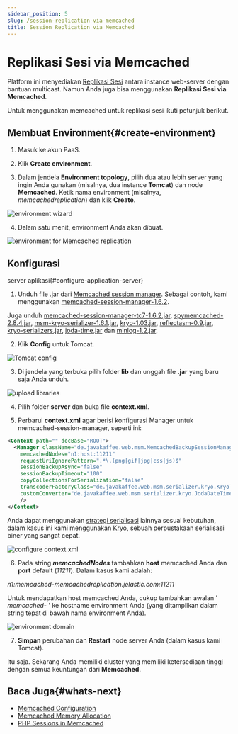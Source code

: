 ```yaml
---
sidebar_position: 5
slug: /session-replication-via-memcached
title: Session Replication via Memcached
---
```


# Replikasi Sesi via Memcached

Platform ini menyediakan [Replikasi Sesi](https://docs.dewacloud.com/session-replication/) antara instance web-server dengan bantuan multicast. Namun Anda juga bisa menggunakan **Replikasi Sesi via Memcached**.

Untuk menggunakan memcached untuk replikasi sesi ikuti petunjuk berikut.

## Membuat Environment{#create-environment}

1. Masuk ke akun PaaS.

2. Klik **Create environment**.

3. Dalam jendela **Environment topology**, pilih dua atau lebih server yang ingin Anda gunakan (misalnya, dua instance **Tomcat**) dan node **Memcached**. Ketik nama environment (misalnya, _memcachedreplication_) dan klik **Create**.

![environment wizard](#)

4. Dalam satu menit, environment Anda akan dibuat.

![environment for Memcached replication](#)

## Konfigurasi
server aplikasi\{#configure-application-server\}

1. Unduh file .jar dari [Memcached session manager](http://code.google.com/p/memcached-session-manager/). Sebagai contoh, kami menggunakan [memcached-session-manager-1.6.2](http://code.google.com/p/memcached-session-manager/).

Juga unduh [memcached-session-manager-tc7-1.6.2.jar](http://code.google.com/p/memcached-session-manager/downloads/detail?name=memcached-session-manager-tc7-1.6.2.jar), [spymemcached-2.8.4.jar](http://code.google.com/p/spymemcached/downloads/detail?name=spymemcached-2.8.4.jar), [msm-kryo-serializer-1.6.1.jar](http://code.google.com/p/memcached-session-manager/downloads/detail?name=msm-kryo-serializer-1.6.1.jar&can=2&q=), [kryo-1.03.jar](http://code.google.com/p/memcached-session-manager/downloads/detail?name=kryo-1.03.jar&can=2&q=), [reflectasm-0.9.jar](http://code.google.com/p/memcached-session-manager/downloads/detail?name=reflectasm-0.9.jar&can=2&q=), [kryo-serializers.jar](https://mvnrepository.com/artifact/de.javakaffee/kryo-serializers), [joda-time.jar](https://repo1.maven.org/maven2/joda-time/joda-time/1.5.2/joda-time-1.5.2.jar) dan [minlog-1.2.jar](http://code.google.com/p/memcached-session-manager/downloads/detail?name=minlog-1.2.jar&can=2&q=).

2. Klik **Config** untuk Tomcat.

![Tomcat config](#)

3. Di jendela yang terbuka pilih folder **lib** dan unggah file **.jar** yang baru saja Anda unduh.

![upload libraries](#)

4. Pilih folder **server** dan buka file **context.xml**.

5. Perbarui **context.xml** agar berisi konfigurasi Manager untuk memcached-session-manager, seperti ini:

```xml
<Context path="" docBase="ROOT">
  <Manager className="de.javakaffee.web.msm.MemcachedBackupSessionManager"
    memcachedNodes="n1:host:11211"
    requestUriIgnorePattern=".*\.(png|gif|jpg|css|js)$"
    sessionBackupAsync="false"
    sessionBackupTimeout="100"
    copyCollectionsForSerialization="false"
    transcoderFactoryClass="de.javakaffee.web.msm.serializer.kryo.KryoTranscoderFactory"
    customConverter="de.javakaffee.web.msm.serializer.kryo.JodaDateTimeRegistration"
    />
</Context>
```

Anda dapat menggunakan [strategi serialisasi](http://code.google.com/p/memcached-session-manager/wiki/SerializationStrategies) lainnya sesuai kebutuhan, dalam kasus ini kami menggunakan [Kryo](http://code.google.com/p/kryo/), sebuah perpustakaan serialisasi biner yang sangat cepat.

![configure context xml](#)

6. Pada string _**memcachedNodes**_ tambahkan **host** memcached Anda dan **port** default (_11211_). Dalam kasus kami adalah:

_n1:memcached-memcachedreplication.jelastic.com:11211_

Untuk mendapatkan host memcached Anda, cukup tambahkan awalan ' _memcached-_ ' ke hostname environment Anda (yang ditampilkan dalam string tepat di bawah nama environment Anda).

![environment domain](#)

7. **Simpan** perubahan dan **Restart** node server Anda (dalam kasus kami Tomcat).

Itu saja. Sekarang Anda memiliki cluster yang memiliki ketersediaan tinggi dengan semua keuntungan dari **Memcached**.

## Baca Juga{#whats-next}

- [Memcached Configuration](https://docs.dewacloud.com/memcached-configuration/)
- [Memcached Memory Allocation](https://docs.dewacloud.com/memcached-memory-allocation/)
- [PHP Sessions in Memcached](https://docs.dewacloud.com/memcached-php-sessions/)